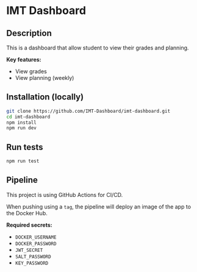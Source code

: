 # IMT Dashboard

## Description

This is a dashboard that allow student to view their grades and planning.

**Key features:**

- View grades
- View planning (weekly)

## Installation (locally)

```bash
git clone https://github.com/IMT-Dashboard/imt-dashboard.git
cd imt-dashboard
npm install
npm run dev
```

## Run tests

```bash
npm run test
```

## Pipeline

This project is using GitHub Actions for CI/CD.

When pushing using a `tag`, the pipeline will deploy an image of the app to the Docker Hub.

**Required secrets:**
- `DOCKER_USERNAME`
- `DOCKER_PASSWORD`
- `JWT_SECRET`
- `SALT_PASSWORD`
- `KEY_PASSWORD`

